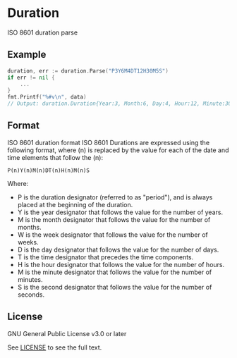 # Duration

ISO 8601 duration parse

## Example

```go
duration, err := duration.Parse("P3Y6M4DT12H30M5S")
if err != nil {
    ...
}
fmt.Printf("%#v\n", data)
// Output: duration.Duration{Year:3, Month:6, Day:4, Hour:12, Minute:30, Second:5}
```

## Format

ISO 8601 duration format
ISO 8601 Durations are expressed using the following format, where (n) is replaced by the value for each of the date and time elements that follow the (n):

`P(n)Y(n)M(n)DT(n)H(n)M(n)S`

Where:

- P is the duration designator (referred to as "period"), and is always placed at the beginning of the duration.
- Y is the year designator that follows the value for the number of years.
- M is the month designator that follows the value for the number of months.
- W is the week designator that follows the value for the number of weeks.
- D is the day designator that follows the value for the number of days.
- T is the time designator that precedes the time components.
- H is the hour designator that follows the value for the number of hours.
- M is the minute designator that follows the value for the number of minutes.
- S is the second designator that follows the value for the number of seconds.

## License

GNU General Public License v3.0 or later

See [LICENSE](LICENSE) to see the full text.